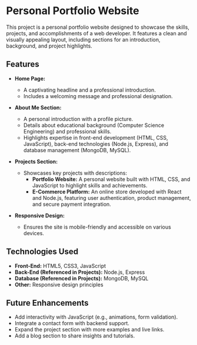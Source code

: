 # Personal Portfolio Website

This project is a personal portfolio website designed to showcase the skills, projects, and accomplishments of a web developer. It features a clean and visually appealing layout, including sections for an introduction, background, and project highlights.

## Features

- **Home Page:**
  - A captivating headline and a professional introduction.
  - Includes a welcoming message and professional designation.

- **About Me Section:**
  - A personal introduction with a profile picture.
  - Details about educational background (Computer Science Engineering) and professional skills.
  - Highlights expertise in front-end development (HTML, CSS, JavaScript), back-end technologies (Node.js, Express), and database management (MongoDB, MySQL).

- **Projects Section:**
  - Showcases key projects with descriptions:
    - **Portfolio Website:** A personal website built with HTML, CSS, and JavaScript to highlight skills and achievements.
    - **E-Commerce Platform:** An online store developed with React and Node.js, featuring user authentication, product management, and secure payment integration.

- **Responsive Design:**
  - Ensures the site is mobile-friendly and accessible on various devices.

## Technologies Used

- **Front-End:** HTML5, CSS3, JavaScript
- **Back-End (Referenced in Projects):** Node.js, Express
- **Database (Referenced in Projects):** MongoDB, MySQL
- **Other:** Responsive design principles


## Future Enhancements

- Add interactivity with JavaScript (e.g., animations, form validation).
- Integrate a contact form with backend support.
- Expand the project section with more examples and live links.
- Add a blog section to share insights and tutorials.



